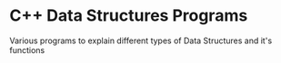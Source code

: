 # C++ Data Structures Programs
                                          
Various programs to explain different types of Data Structures and it's functions 
